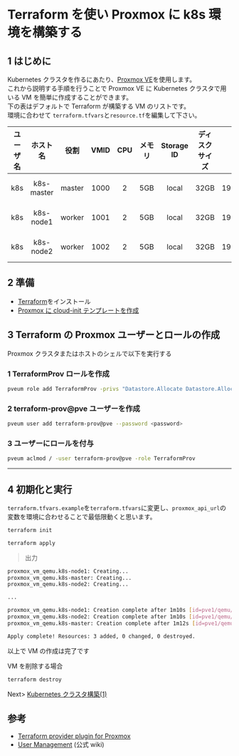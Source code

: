# Terraform を使い Proxmox に k8s 環境を構築する

## 1 はじめに

Kubernetes クラスタを作るにあたり、[Proxmox VE](https://proxmox.com/en/)を使用します。  
これから説明する手順を行うことで Proxmox VE に Kubernetes クラスタで用いる VM を簡単に作成することができます。  
下の表はデフォルトで Terraform が構築する VM のリストです。  
環境に合わせて `terraform.tfvars`と`resource.tf`を編集して下さい。

| ユーザ名 |  ホスト名  |  役割  | VMID | CPU | メモリ | Storage ID | ディスクサイズ |       IP        |         OS          |
| :------: | :--------: | :----: | :--: | :-: | :----: | :--------: | :------------: | :-------------: | :-----------------: |
|   k8s    | k8s-master | master | 1000 |  2  |  5GB   |   local    |      32GB      | 192.168.0.10/24 | Ubuntu Server 20.04 |
|   k8s    | k8s-node1  | worker | 1001 |  2  |  5GB   |   local    |      32GB      | 192.168.0.11/24 | Ubuntu Server 20.04 |
|   k8s    | k8s-node2  | worker | 1002 |  2  |  5GB   |   local    |      32GB      | 192.168.0.12/24 | Ubuntu Server 20.04 |

## 2 準備

- [Terraform](https://www.terraform.io/)をインストール
- [Proxmox に cloud-init テンプレートを作成](cloud-init.md)

## 3 Terraform の Proxmox ユーザーとロールの作成

Proxmox クラスタまたはホストのシェルで以下を実行する

### 1 TerraformProv ロールを作成

```bash
pveum role add TerraformProv -privs "Datastore.Allocate Datastore.AllocateSpace Datastore.AllocateTemplate Datastore.Audit Pool.Allocate Sys.Audit Sys.Console Sys.Modify SDN.Use VM.Allocate VM.Audit VM.Clone VM.Config.CDROM VM.Config.Cloudinit VM.Config.CPU VM.Config.Disk VM.Config.HWType VM.Config.Memory VM.Config.Network VM.Config.Options VM.Migrate VM.Monitor VM.PowerMgmt User.Modify"
```

### 2 terraform-prov@pve ユーザーを作成

```bash
pveum user add terraform-prov@pve --password <password>
```

### 3 ユーザーにロールを付与

```bash
pveum aclmod / -user terraform-prov@pve -role TerraformProv
```

---

## 4 初期化と実行

`terraform.tfvars.example`を`terraform.tfvars`に変更し、`proxmox_api_url`の変数を環境に合わせることで最低限動くと思います。

```bash
terraform init
```

```bash
terraform apply
```

> 出力

```bash
proxmox_vm_qemu.k8s-node1: Creating...
proxmox_vm_qemu.k8s-master: Creating...
proxmox_vm_qemu.k8s-node2: Creating...

...

proxmox_vm_qemu.k8s-node1: Creation complete after 1m10s [id=pve1/qemu/1001]
proxmox_vm_qemu.k8s-node2: Creation complete after 1m10s [id=pve1/qemu/1002]
proxmox_vm_qemu.k8s-master: Creation complete after 1m12s [id=pve1/qemu/1000]

Apply complete! Resources: 3 added, 0 changed, 0 destroyed.
```

以上で VM の作成は完了です

VM を削除する場合

```bash
terraform destroy
```

Next> [Kubernetes クラスタ構築(1)](./setup-k8s-common.md)

## 参考

- [Terraform provider plugin for Proxmox](https://registry.terraform.io/providers/Telmate/proxmox/)
- [User Management](https://pve.proxmox.com/wiki/User_Management) (公式 wiki)
